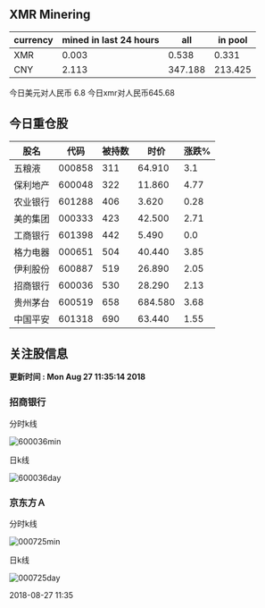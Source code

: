 ## XMR Minering

|currency|mined in last 24 hours|all|in pool|
|---|---|---|---|
|XMR|0.003|0.538|0.331|
|CNY|2.113|347.188|213.425|

今日美元对人民币 6.8	今日xmr对人民币645.68


## 今日重仓股 

|股名|代码|被持数|时价|涨跌%|
|---|---|---|---|---|
|五粮液|000858|311|64.910|3.1|
|保利地产|600048|322|11.860|4.77|
|农业银行|601288|406|3.620|0.28|
|美的集团|000333|423|42.500|2.71|
|工商银行|601398|442|5.490|0.0|
|格力电器|000651|504|40.440|3.85|
|伊利股份|600887|519|26.890|2.05|
|招商银行|600036|530|28.290|2.13|
|贵州茅台|600519|658|684.580|3.68|
|中国平安|601318|690|63.440|1.55|

## 关注股信息
**更新时间 : Mon Aug 27 11:35:14 2018**
### 招商银行 
分时k线

![600036min](http://image.sinajs.cn/newchart/min/n/sh600036.gif)

日k线

![600036day](http://image.sinajs.cn/newchart/daily/n/sh600036.gif)

### 京东方Ａ 
分时k线

![000725min](http://image.sinajs.cn/newchart/min/n/sz000725.gif)

日k线

![000725day](http://image.sinajs.cn/newchart/daily/n/sz000725.gif)

2018-08-27 11:35